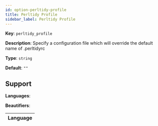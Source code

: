 ```yaml
---
id: option-perltidy-profile
title: Perltidy Profile
sidebar_label: Perltidy Profile
---
```

**Key**: `perltidy_profile`

**Description**: Specify a configuration file which will override the default name of .perltidyrc

**Type**: `string`

**Default**: `""`

## Support
**Languages**: 

**Beautifiers**: 

| Language |
| --- |